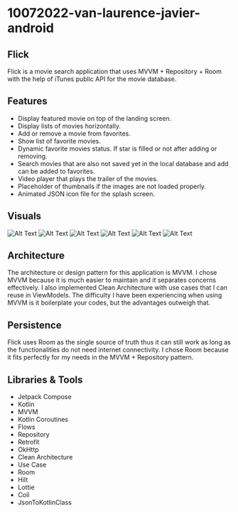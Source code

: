 # 10072022-van-laurence-javier-android

## Flick
Flick is a movie search application that uses MVVM + Repository + Room with the help of iTunes public API for the movie database.

## Features
- Display featured movie on top of the landing screen.
- Display lists of movies horizontally.
- Add or remove a movie from favorites.
- Show list of favorite movies.
- Dynamic favorite movies status. If star is filled or not after adding or removing.
- Search movies that are also not saved yet in the local database and add can be added to favorites.
- Video player that plays the trailer of the movies.
- Placeholder of thumbnails if the images are not loaded properly.
- Animated JSON icon file for the splash screen.

## Visuals
![Alt Text](https://media.giphy.com/media/WMc5xFplouDUFW5A1f/giphy.gif) ![Alt Text](https://media.giphy.com/media/P4XH8oBXUud2gUxSJT/giphy.gif) ![Alt Text](https://media.giphy.com/media/nt3AzkNVNYsgBzE1nD/giphy.gif) 
![Alt Text](https://media.giphy.com/media/HjyzYBDbb78FVdF6Ie/giphy.gif) ![Alt Text](https://media.giphy.com/media/DHIxYmKg7Jzu6KiKHo/giphy.gif) ![Alt Text](https://media.giphy.com/media/gMVDx8uSo5263FNQgj/giphy.gif)

## Architecture
The architecture or design pattern for this application is MVVM. I chose MVVM because it is much easier to maintain and it separates concerns effectively. I also implemented Clean Architecture with use cases that I can reuse 
in ViewModels. The difficulty I have been experiencing when using MVVM is it boilerplate your codes, but the advantages outweigh that.

## Persistence
Flick uses Room as the single source of truth thus it can still work as long as the functionalities do not need internet connectivity. I chose Room because it fits perfectly for my needs in the MVVM + Repository pattern.

## Libraries & Tools
- Jetpack Compose
- Kotlin
- MVVM
- Kotlin Coroutines
- Flows
- Repository
- Retrofit
- OkHttp
- Clean Architecture
- Use Case
- Room
- Hilt
- Lottie
- Coil
- JsonToKotlinClass